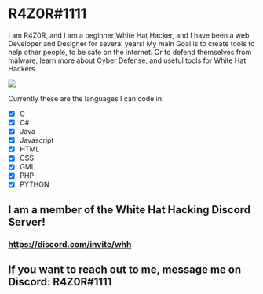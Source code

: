 # R4Z0R#1111

I am R4Z0R, and I am a beginner White Hat Hacker, and I have been a web Developer and Designer for several years! My main Goal is to create tools to help other people,
to be safe on the internet. Or to defend themselves from malware, learn more about Cyber Defense, and useful tools for White Hat Hackers.

![](https://komarev.com/ghpvc/?username=r4z0r1111&color=orange)

Currently these are the languages I can code in:

- [x] C
- [x] C#
- [x] Java
- [x] Javascript
- [x] HTML
- [x] CSS
- [x] GML
- [x] PHP 
- [x] PYTHON

## I am a member of the White Hat Hacking Discord Server! 

### https://discord.com/invite/whh

## If you want to reach out to me, message me on Discord: R4Z0R#1111

